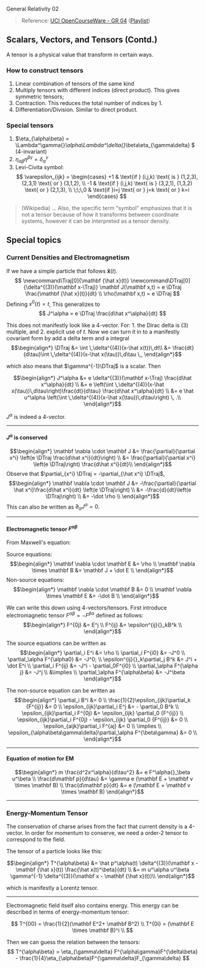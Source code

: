 General Relativity 02

> Reference: [UCI OpenCourseWare - GR 04](https://www.youtube.com/watch?v=o3JQXEGZHuM&list=PLqOZ6FD_RQ7ln1ZQPEU9aZQsEj0eyGlT6&index=4) ([Playlist](https://www.youtube.com/playlist?list=PLqOZ6FD_RQ7ln1ZQPEU9aZQsEj0eyGlT6))

## Scalars, Vectors, and Tensors (Contd.)

A tensor is a physical value that transform in certain ways.

### How to construct tensors

1. Linear combination of tensors of the same kind
2. Multiply tensors with different indices (direct product). This gives symmetric tensors;
3. Contraction. This reduces the total number of indices by 1.
4. Differentiation/Division. Similar to direct product.

### Special tensors

1. $\eta_{\alpha\beta} = \Lambda^\gamma{}_\alpha\Lambda^\delta{}_\beta\eta_{\gamma\delta} $ (4-invariant)
2. $\eta_{\alpha\beta}\eta^{\beta\gamma} = \delta_\alpha{}^\gamma$
3. Levi-Civita symbol:
$$
\varepsilon_{ijk} =
\begin{cases}
+1 & \text{if } (i,j,k) \text{ is } (1,2,3), (2,3,1) \text{ or } (3,1,2), \\
-1 & \text{if } (i,j,k) \text{ is } (3,2,1), (1,3,2) \text{ or } (2,1,3), \\
\;\;\,0 & \text{if }i=j \text{ or } j=k \text{ or } k=i
\end{cases}
$$

> (Wikipedia) ... Also, the specific term "symbol" emphasizes that it is not a tensor because of how it transforms between coordinate systems, however it can be interpreted as a tensor density.

## Special topics

### Current Densities and Electromagnetism
If we have a simple particle that follows $\mathbf {\hat x}(t)$.
$$
\newcommand\Traj[0]{\mathbf {\hat x}(t)}
\newcommand\DTraj[0]{\delta^{(3)}(\mathbf x-\Traj)}
\mathbf J(\mathbf x,t) = e \DTraj \frac{\mathbf {\hat x}(t)}{dt} \\
\rho(\mathbf x,t) = e \DTraj
$$
Defining $x^0(t) = t$, This generalizes to
$$
J^\alpha = e \DTraj \frac{d\hat x^\alpha}{dt}
$$

This does not manifestly look like a 4-vector. For: 1. the Dirac delta is (3) multiple, and 2. explicit use of $t$. Now we can turn it in to a manifestly covariant form by add a delta term and a integral
$$\begin{align*}
\DTraj &= \int \,\delta^{(4)}(x-\hat x(t))\,dt\\
&= \frac{dt}{d\tau}\int \,\delta^{(4)}(x-\hat x(\tau))\,d\tau \,,
\end{align*}$$

which also means that $\gamma^{-1}\DTraj$ is a scalar. Then

$$\begin{align*}
J^\alpha &= e \delta^{(3)}(\mathbf x-\Traj) \frac{d\hat x^\alpha}{dt} \\
  &= e \left(\int \,\delta^{(4)}(x-\hat x(\tau))\,d\tau\right)\frac{dt}{d\tau} \frac{d\hat x^\alpha}{dt} \\
  &= e \hat u^\alpha \left(\int \,\delta^{(4)}(x-\hat x(\tau))\,d\tau\right) \, .\\
\end{align*}$$

$J^\alpha$ is indeed a 4-vector.

---

#### $J^\alpha$ is conserved
$$\begin{align*}
\mathbf \nabla \cdot \mathbf J &=
\frac{\partial}{\partial x^i} \left(e \DTraj \frac{d\hat x^i}{dt}\right) \\
&= \frac{\partial}{\partial x^i} \left(e \DTraj\right) \frac{d\hat x^i}{dt}\\
\end{align*}$$
Observe that $\partial_{x^i} \DTraj = -\partial_{\hat x^i} \DTraj$,
$$\begin{align*}
\mathbf \nabla \cdot \mathbf J &= -\frac{\partial}{\partial \hat x^i}\frac{d\hat x^i}{dt} \left(e \DTraj\right) \\
&= -\frac{d}{dt}\left(e \DTraj\right) \\
&= -\dot \rho \\
\end{align*}$$
This can also be written as $\partial_\alpha J^\alpha = 0$.

---

#### Electromagnetic tensor $F^{\alpha\beta}$

From Maxwell's equation:

Source equations:
$$\begin{align*}
\mathbf \nabla \cdot \mathbf E &= \rho \\
\mathbf \nabla \times \mathbf B &= \mathbf J + \dot E \\
\end{align*}$$
Non-source equations:
$$\begin{align*}
\mathbf \nabla \cdot \mathbf B &= 0 \\
\mathbf \nabla \times \mathbf E &= -\dot B \\
\end{align*}$$

We can write this down using 4-vectors/tensors. First introduce electromagnetic tensor $F^{\alpha\beta} = -F^{\beta\alpha}$ defined as follows:
$$\begin{align*}
F^{0j} &= E^j \\
F^{ij} &= \epsilon^{ij}{}_kB^k \\
\end{align*}$$

The source equations can be written as
$$\begin{align*}
\partial_i E^i &= \rho \\
\partial_i F^{i0} &= -J^0 \\
\partial_\alpha F^{\alpha0} &= -J^0; \\
\epsilon^{ij}{}_k\partial_j B^k &= J^i + \dot E^i \\
\partial_i F^{ij} &= -J^i - \partial_0F^{i0} \\
\partial_\alpha F^{\alpha j} &= -J^j \\
&\implies \\
\partial_\alpha F^{\alpha\beta} &= -J^\beta
\end{align*}$$

The non-source equation can be written as
$$\begin{align*}
\partial_i B^i &= 0 \\
\frac{1}{2}\epsilon_{ijk}\partial_k {F^{ij}} &= 0 \\
\epsilon_{ijk}\partial_i E^j &= - \partial_0 B^k \\
\epsilon_{ijk}\partial_i F^{0j} &= \epsilon_{ijk}  \partial_0 {F^{ij}} \\
\epsilon_{ijk}\partial_i F^{0j} - \epsilon_{ijk}  \partial_0 {F^{ij}} &= 0 \\
\epsilon_{aijk}\partial_i F^{aj} &= 0 \\
\implies \\
\epsilon_{\alpha\beta\gamma\delta}\partial_\alpha F^{\beta\gamma} &= 0 \\
\end{align*}$$

---

#### Equation of motion for EM

$$\begin{align*}
m \frac{d^2x^\alpha}{d\tau^2} &= e F^\alpha{}_\beta u^\beta \\
\frac{d\mathbf p}{d\tau} &= \gamma e (\mathbf E + \mathbf v \times \mathbf B) \\
\frac{d\mathbf p}{dt} &= e (\mathbf E + \mathbf v \times \mathbf B)
\end{align*}$$

---

### Energy-Momentum Tensor

The conservation of charse arises from the fact that current density is a 4-vector. In order for momentum to conserve, we need a order-2 tensor to correspond to the field.

The tensor of a particle looks like this:

$$\begin{align*}
T^{\alpha\beta} &= \hat p^\alpha(t) \delta^{(3)}(\mathbf x - \mathbf {\hat x}(t)) \frac{\hat x(t)^\beta}{dt} \\
&= m u^\alpha u^\beta \gamma^{-1} \delta^{(3)}(\mathbf x - \mathbf {\hat x}(t))\\
\end{align*}$$

which is manifestly a Lorentz tensor.

---

Electromagnetic field itself also contains energy. This energy can be described in terms of energy-momentum tensor:

$$
T^{00} = \frac{1}{2}(\mathbf E^2+ \mathbf B^2) \\
T^{0i} = (\mathbf E \times \mathbf B)^i \\
$$

Then we can guess the relation between the tensors:
$$
T^{\alpha\beta} = \eta_{\gamma\delta} F^{\alpha\gamma}F^{\delta\beta} - \frac{1}{4}\eta_{\alpha\beta}F^{\gamma\delta}F_{\gamma\delta}
$$
